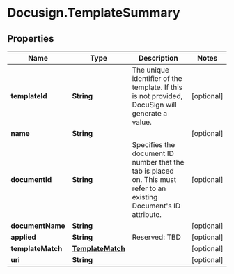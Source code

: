# Docusign.TemplateSummary

## Properties
Name | Type | Description | Notes
------------ | ------------- | ------------- | -------------
**templateId** | **String** | The unique identifier of the template. If this is not provided, DocuSign will generate a value.  | [optional] 
**name** | **String** |  | [optional] 
**documentId** | **String** | Specifies the document ID number that the tab is placed on. This must refer to an existing Document&#39;s ID attribute. | [optional] 
**documentName** | **String** |  | [optional] 
**applied** | **String** | Reserved: TBD | [optional] 
**templateMatch** | [**TemplateMatch**](TemplateMatch.md) |  | [optional] 
**uri** | **String** |  | [optional] 


